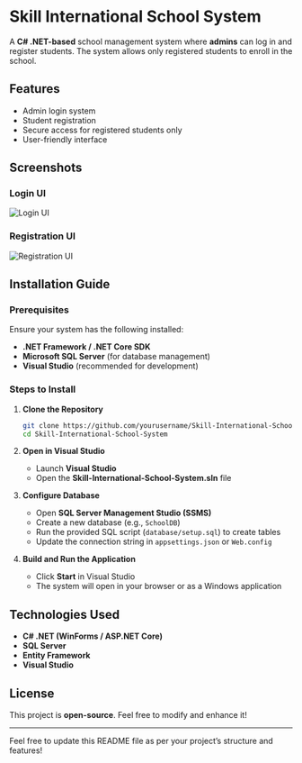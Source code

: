 # Skill International School System

A **C# .NET-based** school management system where **admins** can log in and register students. The system allows only registered students to enroll in the school.

## Features
- Admin login system
- Student registration
- Secure access for registered students only
- User-friendly interface

## Screenshots
### Login UI
![Login UI](screenshots/login.png)

### Registration UI
![Registration UI](screenshots/registration.png)

## Installation Guide
### Prerequisites
Ensure your system has the following installed:
- **.NET Framework / .NET Core SDK**
- **Microsoft SQL Server** (for database management)
- **Visual Studio** (recommended for development)

### Steps to Install
1. **Clone the Repository**
   ```sh
   git clone https://github.com/yourusername/Skill-International-School-System.git
   cd Skill-International-School-System
   ```

2. **Open in Visual Studio**
   - Launch **Visual Studio**
   - Open the **Skill-International-School-System.sln** file

3. **Configure Database**
   - Open **SQL Server Management Studio (SSMS)**
   - Create a new database (e.g., `SchoolDB`)
   - Run the provided SQL script (`database/setup.sql`) to create tables
   - Update the connection string in `appsettings.json` or `Web.config`

4. **Build and Run the Application**
   - Click **Start** in Visual Studio
   - The system will open in your browser or as a Windows application

## Technologies Used
- **C# .NET (WinForms / ASP.NET Core)**
- **SQL Server**
- **Entity Framework**
- **Visual Studio**

## License
This project is **open-source**. Feel free to modify and enhance it!

---

Feel free to update this README file as per your project’s structure and features!

